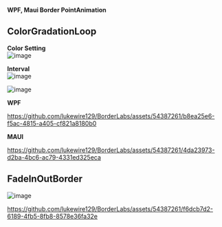 **WPF, Maui Border PointAnimation**

## ColorGradationLoop
**Color Setting**
<br/>
![image](https://github.com/lukewire129/BorderLabs/assets/54387261/986ebfc1-9cb1-462a-8356-3867634c7b38)

**Interval**
<br/>
![image](https://github.com/lukewire129/BorderLabs/assets/54387261/60702ee8-1941-4700-990e-94b268616f7b)


![image](https://github.com/lukewire129/BorderLabs/assets/54387261/a610b4c2-14b1-44f8-ad07-61d01f069820)


**WPF**

https://github.com/lukewire129/BorderLabs/assets/54387261/b8ea25e6-f5ac-4815-a405-cf821a8180b0


**MAUI**

https://github.com/lukewire129/BorderLabs/assets/54387261/4da23973-d2ba-4bc6-ac79-4331ed325eca

## FadeInOutBorder
![image](https://github.com/lukewire129/BorderLabs/assets/54387261/83d20253-e0e7-4bd9-8d54-8c9b64cab033)


https://github.com/lukewire129/BorderLabs/assets/54387261/f6dcb7d2-6189-4fb5-8fb8-8578e36fa32e

